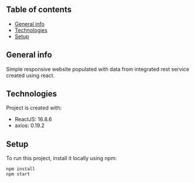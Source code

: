 ## Table of contents
* [General info](#general-info)
* [Technologies](#technologies)
* [Setup](#setup)

## General info
Simple responsive website populated with data from integrated rest service created using react.
	
## Technologies
Project is created with:
* ReactJS: 16.8.6
* axios: 0.19.2
	
## Setup
To run this project, install it locally using npm:

```
npm install
npm start
```
